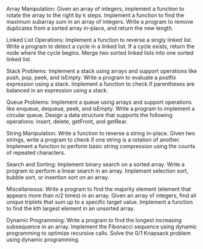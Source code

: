 Array Manipulation:
Given an array of integers, implement a function to rotate the array to the right by k steps.
Implement a function to find the maximum subarray sum in an array of integers.
Write a program to remove duplicates from a sorted array in-place, and return the new length.

Linked List Operations:
Implement a function to reverse a singly linked list.
Write a program to detect a cycle in a linked list. If a cycle exists, return the node where the cycle begins.
Merge two sorted linked lists into one sorted linked list.

Stack Problems:
Implement a stack using arrays and support operations like push, pop, peek, and isEmpty.
Write a program to evaluate a postfix expression using a stack.
Implement a function to check if parentheses are balanced in an expression using a stack.

Queue Problems:
Implement a queue using arrays and support operations like enqueue, dequeue, peek, and isEmpty.
Write a program to implement a circular queue.
Design a data structure that supports the following operations: insert, delete, getFront, and getRear.

String Manipulation:
Write a function to reverse a string in-place.
Given two strings, write a program to check if one string is a rotation of another.
Implement a function to perform basic string compression using the counts of repeated characters.

Search and Sorting:
Implement binary search on a sorted array.
Write a program to perform a linear search in an array.
Implement selection sort, bubble sort, or insertion sort on an array.

Miscellaneous:
Write a program to find the majority element (element that appears more than n/2 times) in an array.
Given an array of integers, find all unique triplets that sum up to a specific target value.
Implement a function to find the kth largest element in an unsorted array.

Dynamic Programming:
Write a program to find the longest increasing subsequence in an array.
Implement the Fibonacci sequence using dynamic programming to optimize recursive calls.
Solve the 0/1 Knapsack problem using dynamic programming.